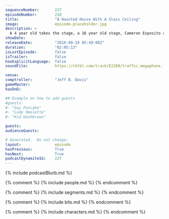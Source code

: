 ```yaml
---
sequenceNumber:       227
episodeNumber:        210
title:                "A Haunted House With A Glass Ceiling"
image:                episode-placeholder.jpg
description: >
  A 4 year old takes the stage, a 16 year old stage, Cameron Esposito and Rhea Butcher, The Bootzins, Casper Mattresses. Watch the video at harmontown.com/live. We own everything! Help us grow, become a member.
showDate:             
releaseDate:          "2016-08-24 05:49:00Z"
duration:             "02:05:13"
isLostEpisode:        false
isTrailer:            false
hasExplicitLanguage:  false
soundFile:            https://chtbl.com/track/E2288/traffic.megaphone.fm/STA9537031624.mp3?updated=1559772408

venue:                
comptroller:          "Jeff B. Davis"
gameMaster:           
hasDnD:               

## Example on how to add guests
#guests:
#- "Guy Pancake"
#- "Lady Omelette"
#- "Kid Hashbrown"

guests:
audienceGuests:

# Generated.  Do not change:
layout:               episode
hasPrevious:          True
hasNext:              True
podcastDynamiteId:    227
---
```


{% include podcastBlurb.md %}

{% comment %}
{% include people.md %}
{% endcomment %}

{% comment %}
{% include segments.md %}
{% endcomment %}

{% comment %}
{% include bits.md %}
{% endcomment %}

{% comment %}
{% include characters.md %}
{% endcomment %}
